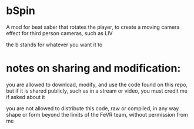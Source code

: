 # bSpin
A mod for beat saber that rotates the player, to create a moving camera effect for third person cameras, such as LIV

the b stands for whatever you want it to

# notes on sharing and modification:

you are allowed to download, modify, and use the code found on this repo, but if it is shared publicly, such as in a stream or video, you must credit me if asked about it

you are not allowed to distribute this code, raw or compiled, in any way shape or form beyond the limits of the FeVR team, without permission from me
